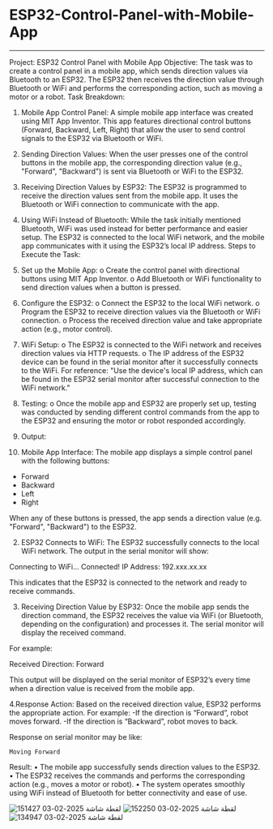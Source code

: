 # ESP32-Control-Panel-with-Mobile-App
________________________________________
Project: ESP32 Control Panel with Mobile App
Objective: The task was to create a control panel in a mobile app, which sends direction values via Bluetooth to an ESP32. The ESP32 then receives the direction value through Bluetooth or WiFi and performs the corresponding action, such as moving a motor or a robot.
Task Breakdown:
1.	Mobile App Control Panel: A simple mobile app interface was created using MIT App Inventor. This app features directional control buttons (Forward, Backward, Left, Right) that allow the user to send control signals to the ESP32 via Bluetooth or WiFi.
2.	Sending Direction Values: When the user presses one of the control buttons in the mobile app, the corresponding direction value (e.g., "Forward", "Backward") is sent via Bluetooth or WiFi to the ESP32.
3.	Receiving Direction Values by ESP32: The ESP32 is programmed to receive the direction values sent from the mobile app. It uses the Bluetooth or WiFi connection to communicate with the app.
4.	Using WiFi Instead of Bluetooth: While the task initially mentioned Bluetooth, WiFi was used instead for better performance and easier setup. The ESP32 is connected to the local WiFi network, and the mobile app communicates with it using the ESP32’s local IP address.
Steps to Execute the Task:
1.	Set up the Mobile App:
o	Create the control panel with directional buttons using MIT App Inventor.
o	Add Bluetooth or WiFi functionality to send direction values when a button is pressed.
2.	Configure the ESP32:
o	Connect the ESP32 to the local WiFi network.
o	Program the ESP32 to receive direction values via the Bluetooth or WiFi connection.
o	Process the received direction value and take appropriate action (e.g., motor control).
3.	WiFi Setup:
o	The ESP32 is connected to the WiFi network and receives direction values via HTTP requests.
o	The IP address of the ESP32 device can be found in the serial monitor after it successfully connects to the WiFi. For reference: "Use the device's local IP address, which can be found in the ESP32 serial monitor after successful connection to the WiFi network."
4.	Testing:
o	Once the mobile app and ESP32 are properly set up, testing was conducted by sending different control commands from the app to the ESP32 and ensuring the motor or robot responded accordingly.
5.	Output:

1. Mobile App Interface:
The mobile app displays a simple control panel with the following buttons:
- Forward
- Backward
- Left
- Right

When any of these buttons is pressed, the app sends a direction value (e.g. "Forward", "Backward") to the ESP32.

2. ESP32 Connects to WiFi:
The ESP32 successfully connects to the local WiFi network. The output in the serial monitor will show:

Connecting to WiFi...
Connected! IP Address: 192.xxx.xx.xx

This indicates that the ESP32 is connected to the network and ready to receive commands.

3. Receiving Direction Value by ESP32:
Once the mobile app sends the direction command, the ESP32 receives the value via WiFi (or Bluetooth, depending on the configuration) and processes it. The serial monitor will display the received command.

For example:

Received Direction: Forward

This output will be displayed on the serial monitor of ESP32’s every time when a direction value is received from the mobile app.

4.Response Action:
Based on the received direction value, ESP32 performs the appropriate action. For example:
-If the direction is “Forward”, robot moves forward.
-If the direction is “Backward”, robot moves to back.

Response on serial monitor may be like:
```
Moving Forward
```

Result:
•	The mobile app successfully sends direction values to the ESP32.
•	The ESP32 receives the commands and performs the corresponding action (e.g., moves a motor or robot).
•	The system operates smoothly using WiFi instead of Bluetooth for better connectivity and ease of use.

  
   ![لقطة شاشة 2025-02-03 151427](https://github.com/user-attachments/assets/dcdcee28-bcf2-45cd-8a09-894c53d79264)
![لقطة شاشة 2025-02-03 152250](https://github.com/user-attachments/assets/4ce77d89-24af-4b0c-a15a-60417c52144c)
![لقطة شاشة 2025-02-03 134947](https://github.com/user-attachments/assets/9ac5953e-cd99-4059-8563-0120cf704419)


   
